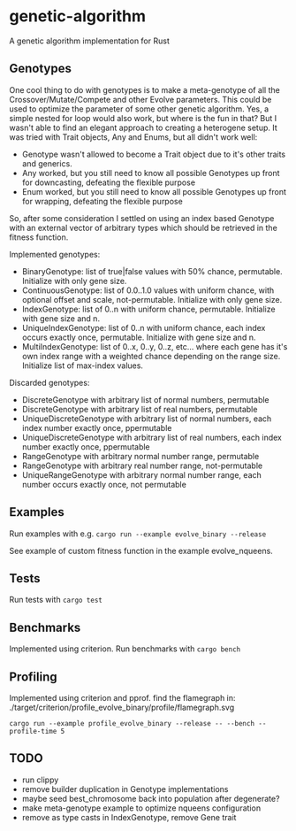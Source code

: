 # genetic-algorithm
A genetic algorithm implementation for Rust

## Genotypes
One cool thing to do with genotypes is to make a meta-genotype of all the Crossover/Mutate/Compete and other Evolve parameters. This could be used to optimize the parameter of some other genetic algorithm.
Yes, a simple nested for loop would also work, but where is the fun in that?
But I wasn't able to find an elegant approach to creating a heterogene setup. It was tried with Trait objects, Any and Enums, but all didn't work well:

* Genotype wasn't allowed to become a Trait object due to it's other traits and generics.
* Any worked, but you still need to know all possible Genotypes up front for downcasting, defeating the flexible purpose
* Enum worked, but you still need to know all possible Genotypes up front for wrapping, defeating the flexible purpose

So, after some consideration I settled on using an index based Genotype with an external vector of arbitrary types which should be retrieved in the fitness function.

Implemented genotypes:

* BinaryGenotype: list of true|false values with 50% chance, permutable. Initialize with only gene size.
* ContinuousGenotype: list of 0.0..1.0 values with uniform chance, with optional offset and scale, not-permutable. Initialize with only gene size.
* IndexGenotype: list of 0..n with uniform chance, permutable. Initialize with gene size and n.
* UniqueIndexGenotype: list of 0..n with uniform chance, each index occurs exactly once, permutable. Initialize with gene size and n.
* MultiIndexGenotype: list of 0..x, 0..y, 0..z, etc... where each gene has it's own index range with a weighted chance depending on the range size. Initialize list of max-index values.

Discarded genotypes:

* DiscreteGenotype with arbitrary list of normal numbers, permutable
* DiscreteGenotype with arbitrary list of real numbers, permutable
* UniqueDiscreteGenotype with arbitrary list of normal numbers, each index number exactly once, ppermutable
* UniqueDiscreteGenotype with arbitrary list of real numbers, each index number exactly once, ppermutable
* RangeGenotype with arbitrary normal number range, permutable
* RangeGenotype with arbitrary real number range, not-permutable
* UniqueRangeGenotype with arbitrary normal number range, each number occurs exactly once, not permutable

## Examples
Run examples with e.g. `cargo run --example evolve_binary --release`

See example of custom fitness function in the example evolve_nqueens.

## Tests
Run tests with `cargo test`

## Benchmarks
Implemented using criterion.
Run benchmarks with `cargo bench`

## Profiling
Implemented using criterion and pprof. find the flamegraph in: ./target/criterion/profile_evolve_binary/profile/flamegraph.svg

`cargo run --example profile_evolve_binary --release -- --bench --profile-time 5`

## TODO
* run clippy
* remove builder duplication in Genotype implementations
* maybe seed best_chromosome back into population after degenerate?
* make meta-genotype example to optimize nqueens configuration
* remove as type casts in IndexGenotype, remove Gene trait
